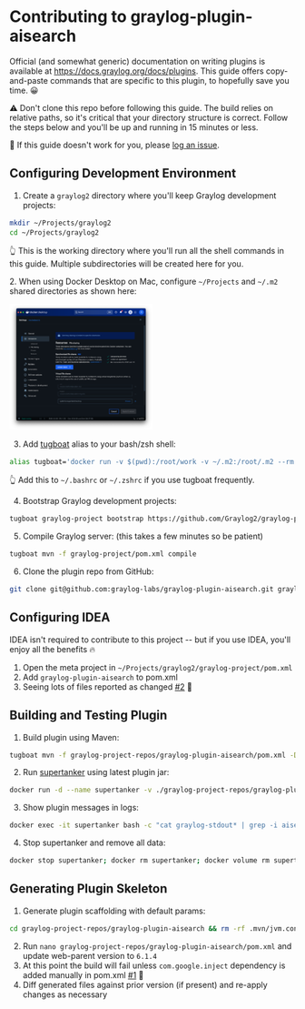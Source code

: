 # Contributing to graylog-plugin-aisearch

Official (and somewhat generic) documentation on writing plugins is available at https://docs.graylog.org/docs/plugins. This guide
offers copy-and-paste commands that are specific to this plugin, to hopefully save you time. 😀

⚠️ Don't clone this repo before following this guide. The build relies on relative paths, so it's critical that your
directory structure is correct. Follow the steps below and you'll be up and running in 15 minutes or less.

🛟 If this guide doesn't work for you, please [log an issue](https://github.com/graylog-labs/graylog-plugin-aisearch/issues).

## Configuring Development Environment

1. Create a `graylog2` directory where you'll keep Graylog development projects:
```bash
mkdir ~/Projects/graylog2
cd ~/Projects/graylog2
```
👆 This is the working directory where you'll run all the shell commands in this guide. Multiple subdirectories will be created here for you.

2.️ When using Docker Desktop on Mac, configure `~/Projects` and `~/.m2` shared directories as shown here:
<p><img src="virtual-file-shares-on-mac.png" width="50%"></p>

3. Add [tugboat](https://github.com/robfromboulder/tugboat) alias to your bash/zsh shell:
```bash
alias tugboat='docker run -v $(pwd):/root/work -v ~/.m2:/root/.m2 --rm -it robfromboulder/tugboat:6.1.0a'
```
👆 Add this to `~/.bashrc` or `~/.zshrc` if you use tugboat frequently.

4. Bootstrap Graylog development projects:
```bash
tugboat graylog-project bootstrap https://github.com/Graylog2/graylog-project.git --manifest manifests/6.1.json
```

5. Compile Graylog server: (this takes a few minutes so be patient)
```bash
tugboat mvn -f graylog-project/pom.xml compile
```

6. Clone the plugin repo from GitHub:
```bash
git clone git@github.com:graylog-labs/graylog-plugin-aisearch.git graylog-project-repos/graylog-plugin-aisearch
```

## Configuring IDEA

IDEA isn't required to contribute to this project -- but if you use IDEA, you'll enjoy all the benefits 🔥

1. Open the meta project in `~/Projects/graylog2/graylog-project/pom.xml`
2. Add `graylog-plugin-aisearch` to pom.xml
3. Seeing lots of files reported as changed [#2](https://github.com/graylog-labs/graylog-plugin-aisearch/issues/2) 🤔

## Building and Testing Plugin

1. Build plugin using Maven:
```bash
tugboat mvn -f graylog-project-repos/graylog-plugin-aisearch/pom.xml -Dmaven.javadoc.skip=true -DskipTests compile package
```

2. Run [supertanker](https://github.com/robfromboulder/supertanker) using latest plugin jar:
```bash
docker run -d --name supertanker -v ./graylog-project-repos/graylog-plugin-aisearch/target:/home/plugin -v supertanker:/data -e GRAYLOG_DATANODE_INSECURE_STARTUP="true" -e GRAYLOG_DATANODE_PASSWORD_SECRET="somepasswordpeppersomepasswordpeppersomepasswordpeppersomepasswordpepper" -e GRAYLOG_HTTP_EXTERNAL_URI="http://localhost:9000/" -e GRAYLOG_PASSWORD_SECRET="somepasswordpeppersomepasswordpeppersomepasswordpeppersomepasswordpepper" -e GRAYLOG_ROOT_PASSWORD_SHA2="8c6976e5b5410415bde908bd4dee15dfb167a9c873fc4bb8a81f6f2ab448a918" -e TZ=UTC -p 5044:5044/tcp -p 5140:5140/tcp -p 5140:5140/udp -p 9000:9000/tcp -p 12201:12201/tcp -p 12201:12201/udp -p 13301:13301/tcp -p 13302:13302/tcp robfromboulder/supertanker:6.1.4c
```

3. Show plugin messages in logs:
```bash
docker exec -it supertanker bash -c "cat graylog-stdout* | grep -i aisearch"
```

4. Stop supertanker and remove all data:
```bash
docker stop supertanker; docker rm supertanker; docker volume rm supertanker
```

## Generating Plugin Skeleton

1. Generate plugin scaffolding with default params:
```bash
cd graylog-project-repos/graylog-plugin-aisearch && rm -rf .mvn/jvm.config build.config.js package.json pom.xml src webpack.config.js && cd .. && tugboat mvn archetype:generate -DarchetypeGroupId=org.graylog -DarchetypeArtifactId=graylog-plugin-archetype -DpluginClassName=AISearch -DgithubRepo=graylog-labs/graylog-plugin-aisearch -DownerName=Graylog -DownerEmail=support@graylog.com -DgroupId=org.graylog -DartifactId=graylog-plugin-aisearch -Dpackage=org.graylog.aisearch -Dversion=6.1.0-SNAPSHOT && cd ..
```
2. Run `nano graylog-project-repos/graylog-plugin-aisearch/pom.xml` and update web-parent version to `6.1.4`
3. At this point the build will fail unless `com.google.inject` dependency is added manually in pom.xml [#1](https://github.com/graylog-labs/graylog-plugin-aisearch/issues/1) 🤔
4. Diff generated files against prior version (if present) and re-apply changes as necessary
